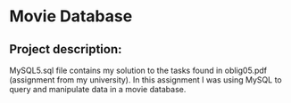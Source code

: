# Movie Database

## Project description:
MySQL5.sql file contains my solution to the tasks found in oblig05.pdf (assignment from my university). 
In this assignment I was using MySQL to query and manipulate data in a movie database.
